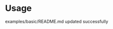 # Usage

<!--- BEGIN_TF_DOCS --->
examples/basic/README.md updated successfully

<!--- END_TF_DOCS --->

